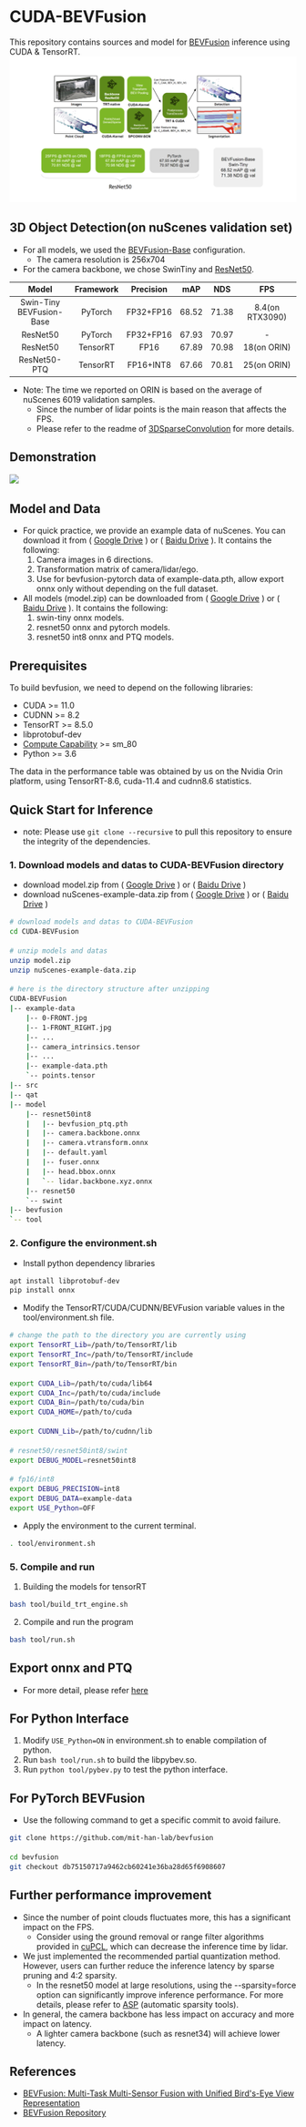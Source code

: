 # CUDA-BEVFusion

This repository contains sources and model for [BEVFusion](https://github.com/mit-han-lab/bevfusion) inference using CUDA & TensorRT.
![title](/assets/bevfusion.png)


## 3D Object Detection(on nuScenes validation set)
- For all models, we used the [BEVFusion-Base](https://github.com/mit-han-lab/bevfusion/blob/main/configs/nuscenes/det/transfusion/secfpn/camera+lidar/swint_v0p075/convfuser.yaml) configuration.
  - The camera resolution is 256x704
- For the camera backbone, we chose SwinTiny and [ResNet50](configs/nuscenes/det/transfusion/secfpn/camera+lidar/resnet50/default.yaml).

|         **Model**        | **Framework** | **Precision** | **mAP** | **NDS** | **FPS** |
|:------------------------:|:-------------:|:-------------:|:-------:|:-------:|:----------------:|
| Swin-Tiny <br/> BEVFusion-Base |    PyTorch    |   FP32+FP16   |  68.52  |  71.38  |         8.4(on RTX3090)        |
|         ResNet50         |    PyTorch    |   FP32+FP16   |  67.93  |  70.97  |         -        |
|         ResNet50         |    TensorRT   |      FP16     |  67.89  |  70.98  |        18(on ORIN)        |
|         ResNet50-PTQ         |    TensorRT   |      FP16+INT8     |  67.66  |  70.81  |        25(on ORIN)        |
- Note: The time we reported on ORIN is based on the average of nuScenes 6019 validation samples.
  - Since the number of lidar points is the main reason that affects the FPS. 
  - Please refer to the readme of [3DSparseConvolution](/libraries/3DSparseConvolution/README.md) for more details.

## Demonstration
![](../assets/cuda-bevfusion.gif)

## Model and Data
- For quick practice, we provide an example data of nuScenes. You can download it from ( [Google Drive](https://drive.google.com/file/d/1RO493RSWyXbyS12yWk5ZzrixAeZQSnL8/view?usp=sharing) ) or ( [Baidu Drive](https://pan.baidu.com/s/1ED6eospSIF8oIQ2unU9WIQ?pwd=mtvt) ). It contains the following:
  1. Camera images in 6 directions.
  2. Transformation matrix of camera/lidar/ego.
  3. Use for bevfusion-pytorch data of example-data.pth, allow export onnx only without depending on the full dataset.
- All models (model.zip) can be downloaded from ( [Google Drive](https://drive.google.com/file/d/1bPt3D07yyVuSuzRAHySZVR2N15RqGHHN/view?usp=sharing) ) or ( [Baidu Drive](https://pan.baidu.com/s/1_6IJTzKlJ8H62W5cUPiSbA?pwd=g6b4) ). It contains the following:
  1. swin-tiny onnx models.
  2. resnet50 onnx and pytorch models.
  3. resnet50 int8 onnx and PTQ models.

## Prerequisites
To build bevfusion, we need to depend on the following libraries:
- CUDA >= 11.0
- CUDNN >= 8.2
- TensorRT >= 8.5.0
- libprotobuf-dev
- [Compute Capability](https://developer.nvidia.com/cuda-gpus#compute) >= sm_80
- Python >= 3.6

The data in the performance table was obtained by us on the Nvidia Orin platform, using TensorRT-8.6, cuda-11.4 and cudnn8.6 statistics.

## Quick Start for Inference
- note: Please use `git clone --recursive` to pull this repository to ensure the integrity of the dependencies.

### 1. Download models and datas to CUDA-BEVFusion directory
- download model.zip from ( [Google Drive](https://drive.google.com/file/d/1bPt3D07yyVuSuzRAHySZVR2N15RqGHHN/view?usp=sharing) ) or ( [Baidu Drive](https://pan.baidu.com/s/1_6IJTzKlJ8H62W5cUPiSbA?pwd=g6b4) )
- download nuScenes-example-data.zip from 
( [Google Drive](https://drive.google.com/file/d/1RO493RSWyXbyS12yWk5ZzrixAeZQSnL8/view?usp=sharing) ) or ( [Baidu Drive](https://pan.baidu.com/s/1ED6eospSIF8oIQ2unU9WIQ?pwd=mtvt) )
```bash
# download models and datas to CUDA-BEVFusion
cd CUDA-BEVFusion

# unzip models and datas
unzip model.zip
unzip nuScenes-example-data.zip

# here is the directory structure after unzipping
CUDA-BEVFusion
|-- example-data
    |-- 0-FRONT.jpg
    |-- 1-FRONT_RIGHT.jpg
    |-- ...
    |-- camera_intrinsics.tensor
    |-- ...
    |-- example-data.pth
    `-- points.tensor
|-- src
|-- qat
|-- model
    |-- resnet50int8
    |   |-- bevfusion_ptq.pth
    |   |-- camera.backbone.onnx
    |   |-- camera.vtransform.onnx
    |   |-- default.yaml
    |   |-- fuser.onnx
    |   |-- head.bbox.onnx
    |   `-- lidar.backbone.xyz.onnx
    |-- resnet50
    `-- swint
|-- bevfusion
`-- tool
```
### 2. Configure the environment.sh
- Install python dependency libraries
```bash
apt install libprotobuf-dev
pip install onnx
```

- Modify the TensorRT/CUDA/CUDNN/BEVFusion variable values in the tool/environment.sh file.
```bash
# change the path to the directory you are currently using
export TensorRT_Lib=/path/to/TensorRT/lib
export TensorRT_Inc=/path/to/TensorRT/include
export TensorRT_Bin=/path/to/TensorRT/bin

export CUDA_Lib=/path/to/cuda/lib64
export CUDA_Inc=/path/to/cuda/include
export CUDA_Bin=/path/to/cuda/bin
export CUDA_HOME=/path/to/cuda

export CUDNN_Lib=/path/to/cudnn/lib

# resnet50/resnet50int8/swint
export DEBUG_MODEL=resnet50int8

# fp16/int8
export DEBUG_PRECISION=int8
export DEBUG_DATA=example-data
export USE_Python=OFF
```

- Apply the environment to the current terminal.
```bash
. tool/environment.sh
```

### 5. Compile and run

1. Building the models for tensorRT
```bash
bash tool/build_trt_engine.sh
```

2. Compile and run the program
```bash
bash tool/run.sh
```

## Export onnx and PTQ
- For more detail, please refer [here](qat/README.md)

## For Python Interface
1. Modify `USE_Python=ON` in environment.sh to enable compilation of python.
2. Run `bash tool/run.sh` to build the libpybev.so.
3. Run `python tool/pybev.py` to test the python interface.

## For PyTorch BEVFusion
- Use the following command to get a specific commit to avoid failure.
```bash
git clone https://github.com/mit-han-lab/bevfusion

cd bevfusion
git checkout db75150717a9462cb60241e36ba28d65f6908607
```

## Further performance improvement
- Since the number of point clouds fluctuates more, this has a significant impact on the FPS.
  - Consider using the ground removal or range filter algorithms provided in [cuPCL](https://github.com/NVIDIA-AI-IOT/cuPCL), which can decrease the inference time by lidar.
- We just implemented the recommended partial quantization method. However, users can further reduce the inference latency by sparse pruning and 4:2 sparsity.
  - In the resnet50 model at large resolutions, using the --sparsity=force option can significantly improve inference performance. For more details, please refer to [ASP](https://github.com/NVIDIA/apex/tree/master/apex/contrib/sparsity) (automatic sparsity tools).
- In general, the camera backbone has less impact on accuracy and more impact on latency.
  - A lighter camera backbone (such as resnet34) will achieve lower latency.

## References
- [BEVFusion: Multi-Task Multi-Sensor Fusion with Unified Bird's-Eye View Representation](https://arxiv.org/abs/2205.13542)
- [BEVFusion Repository](https://github.com/mit-han-lab/bevfusion)

